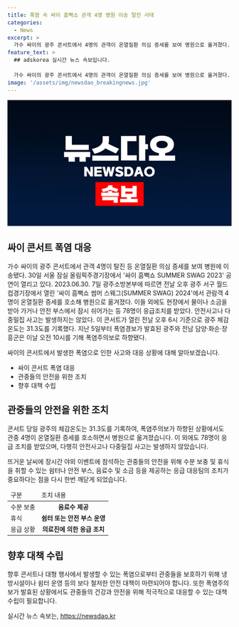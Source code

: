 ```yaml
---
title: 폭염 속 싸이 흠뻑쇼 관객 4명 병원 이송 탈진 사태
categories:
  - News
excerpt: >
  가수 싸이의 광주 콘서트에서 4명의 관객이 온열질환 의심 증세를 보여 병원으로 옮겨졌다. 78명이 응급조치를 받았으나 다중밀집 사고는 발생하지 않았다. 폭염주의보가 해제된 가운데, 이 콘서트가 열린 전날의 체감온도는 31.3도를 기록했다. 안전사고에 대한 우려가 증폭되는 가운데, 이에 대한 논의가 예상된다.
feature_text: >
  ## adskorea 실시간 뉴스 속보입니다.

  가수 싸이의 광주 콘서트에서 4명의 관객이 온열질환 의심 증세를 보여 병원으로 옮겨졌다. 78명이 응급조치를 받았으나 다중밀집 사고는 발생하지 않았다. 폭염주의보가 해제된 가운데, 이 콘서트가 열린 전날의 체감온도는 31.3도를 기록했다. 안전사고에 대한 우려가 증폭되는 가운데, 이에 대한 논의가 예상된다.
image: '/assets/img/newsdao_breakingnews.jpg'
---
```


<p><img src="/assets/img/newsdao_breakingnews.jpg" alt="adskorea 속보" /></p>

<h2 data-ke-size="size26">싸이 콘서트 폭염 대응</h2>

<p data-ke-size="size16">가수 싸이의 광주 콘서트에서 관객 4명이 탈진 등 온열질환 의심 증세를 보여 병원에 이송됐다. 30일 서울 잠실 올림픽주경기장에서 '싸이 흠뻑쇼 SUMMER SWAG 2023' 공연이 열리고 있다. 2023.06.30. 7일 광주소방본부에 따르면 전날 오후 광주 서구 월드컵경기장에서 열린 '싸이 흠뻑쇼 썸머 스웨그(SUMMER SWAG) 2024'에서 관람객 4명이 온열질환 증세를 호소해 병원으로 옮겨졌다. 이들 외에도 현장에서 물이나 소금을 받아 가거나 안전 부스에서 잠시 쉬어가는 등 78명이 응급조치를 받았다. 안전사고나 다중밀집 사고는 발생하지는 않았다. 이 콘서트가 열린 전날 오후 6시 기준으로 광주 체감온도는 31.3도를 기록했다. 지난 5일부터 폭염경보가 발효된 광주와 전남 담양·화순·장흥군은 이날 오전 10시를 기해 폭염주의보로 하향됐다.</p>

<p data-ke-size="size16">싸이의 콘서트에서 발생한 폭염으로 인한 사고와 대응 상황에 대해 알아보겠습니다. </p>

<ul>
<li>싸이 콘서트 폭염 대응</li>
<li>관중들의 안전을 위한 조치</li>
<li>향후 대책 수립</li>
</ul>

<h2 data-ke-size="size26">관중들의 안전을 위한 조치</h2>

<p data-ke-size="size16">콘서트 당일 광주의 체감온도는 31.3도를 기록하여, 폭염주의보가 하향된 상황에서도 관중 4명이 온열질환 증세를 호소하면서 병원으로 옮겨졌습니다. 이 외에도 78명이 응급 조치를 받았으며, 다행히 안전사고나 다중밀집 사고는 발생하지 않았습니다. </p>

<p data-ke-size="size16">뜨거운 날씨에 장시간 야외 이벤트에 참석하는 관중들의 안전을 위해 수분 보충 및 휴식을 취할 수 있는 쉼터나 안전 부스, 음료수 및 소금 등을 제공하는 응급 대응팀의 조치가 중요하다는 점을 다시 한번 깨닫게 되었습니다. </p>

<table>
<thead>
<tr>
<td>구분</td>
<td>조치 내용</td>
</tr>
</thead>
<tbody>
<tr>
<td>수분 보충</td>
<td style="text-align: center; height: 17px;"><b>음료수 제공</b></td>
</tr>
<tr>
<td>휴식</td>
<td style="text-align: center; height: 17px;"><b>쉼터 또는 안전 부스 운영</b></td>
</tr>
<tr>
<td>응급 상황</td>
<td style="text-align: center; height: 17px;"><b>의료진에 의한 응급 조치</b></td>
</tr>
</tbody>
</table>

<h2 data-ke-size="size26">향후 대책 수립</h2>

<p data-ke-size="size16">향후 콘서트나 대형 행사에서 발생할 수 있는 폭염으로부터 관중들을 보호하기 위해 냉방시설이나 쉼터 운영 등의 보다 철저한 안전 대책이 마련되어야 합니다. 또한 폭염주의보가 발효된 상황에서도 관중들의 건강과 안전을 위해 적극적으로 대응할 수 있는 대책 수립이 필요합니다.</p>
실시간 뉴스 속보는, <a href="https://newsdao.kr" rel="dofollow">https://newsdao.kr</a>



